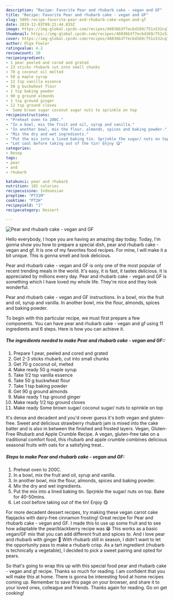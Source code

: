 ```yaml
---
description: "Recipe: Favorite Pear and rhubarb cake - vegan and GF"
title: "Recipe: Favorite Pear and rhubarb cake - vegan and GF"
slug: 5895-recipe-favorite-pear-and-rhubarb-cake-vegan-and-gf
date: 2019-12-03T09:21:44.835Z
image: https://img-global.cpcdn.com/recipes/46036b3f7ecbd169/751x532cq70/pear-and-rhubarb-cake-vegan-and-gf-recipe-main-photo.jpg
thumbnail: https://img-global.cpcdn.com/recipes/46036b3f7ecbd169/751x532cq70/pear-and-rhubarb-cake-vegan-and-gf-recipe-main-photo.jpg
cover: https://img-global.cpcdn.com/recipes/46036b3f7ecbd169/751x532cq70/pear-and-rhubarb-cake-vegan-and-gf-recipe-main-photo.jpg
author: Olga Fowler
ratingvalue: 4.2
reviewcount: 10
recipeingredient:
- 1 pear peeled and cored and grated
- 23 sticks rhubarb cut into small chunks
- 70 g coconut oil melted
- 50 g maple syrup
- 12 tsp vanilla essence
- 50 g buckwheat flour
- 1 tsp baking powder
- 90 g ground almonds
- 1 tsp ground ginger
- 12 tsp ground cloves
-  Some brown sugar coconut sugar nuts to sprinkle on top
recipeinstructions:
- "Preheat oven to 200C."
- "In a bowl, mix the fruit and oil, syrup and vanilla."
- "In another bowl, mix the flour, almonds, spices and baking powder."
- "Mix the dry and wet ingredients."
- "Put the mix into a lined baking tin. Sprjnkle the sugar/ nuts on top. Bake for 40-50mins."
- "Let cool before taking out of the tin! Enjoy 😋"
categories:
- Resep
tags:
- pear
- and
- rhubarb

katakunci: pear and rhubarb
nutrition: 181 calories
recipecuisine: Indonesian
preptime: "PT31M"
cooktime: "PT2H"
recipeyield: "1"
recipecategory: Dessert

---
```



![Pear and rhubarb cake - vegan and GF](https://img-global.cpcdn.com/recipes/46036b3f7ecbd169/751x532cq70/pear-and-rhubarb-cake-vegan-and-gf-recipe-main-photo.jpg)

Hello everybody, I hope you are having an amazing day today. Today, I'm gonna show you how to prepare a special dish, pear and rhubarb cake - vegan and gf. It is one of my favorites food recipes. For mine, I will make it a bit unique. This is gonna smell and look delicious.

Pear and rhubarb cake - vegan and GF is only one of the most popular of recent trending meals in the world. It's easy, it is fast, it tastes delicious. It is appreciated by millions every day. Pear and rhubarb cake - vegan and GF is something which I have loved my whole life. They're nice and they look wonderful.

Pear and rhubarb cake - vegan and GF instructions. In a bowl, mix the fruit and oil, syrup and vanilla. In another bowl, mix the flour, almonds, spices and baking powder.


To begin with this particular recipe, we must first prepare a few components. You can have pear and rhubarb cake - vegan and gf using 11 ingredients and 6 steps. Here is how you can achieve it.

##### The ingredients needed to make Pear and rhubarb cake - vegan and GF::

1. Prepare 1 pear, peeled and cored and grated
1. Get 2-3 sticks rhubarb, cut into small chunks
1. Get 70 g coconut oil, melted
1. Make ready 50 g maple syrup
1. Take 1/2 tsp vanilla essence
1. Take 50 g buckwheat flour
1. Take 1 tsp baking powder
1. Get 90 g ground almonds
1. Make ready 1 tsp ground ginger
1. Make ready 1/2 tsp ground cloves
1. Make ready  Some brown sugar/ coconut sugar/ nuts to sprinkle on top


It&#39;s dense and decadent and you&#39;d never guess it&#39;s both vegan and gluten-free. Sweet and delicious strawberry rhubarb jam is mixed into the cake batter and is also in between the finished and frosted layers. Vegan, Gluten-Free Rhubarb and Apple Crumble Recipe. A vegan, gluten-free take on a traditional comfort food, this rhubarb and apple crumble combines delicious seasonal fruits with oats for a satisfying treat.. 

##### Steps to make Pear and rhubarb cake - vegan and GF:

1. Preheat oven to 200C.
1. In a bowl, mix the fruit and oil, syrup and vanilla.
1. In another bowl, mix the flour, almonds, spices and baking powder.
1. Mix the dry and wet ingredients.
1. Put the mix into a lined baking tin. Sprjnkle the sugar/ nuts on top. Bake for 40-50mins.
1. Let cool before taking out of the tin! Enjoy 😋


For more decadent dessert recipes, try making these vegan carrot cake flapjacks with dairy-free cinnamon frosting! Great recipe for Pear and rhubarb cake - vegan and GF. I made this to use up some fruit and to see how adaptable the pear/blackberry recipe was 😁 This works as a basic vegan/GF mix that you can add different fruit and spices to. And i love pear and rhubarb with ginger 💖 With rhubarb still in season, I didn&#39;t want to let the opportunity pass to make a rhubarb crisp. As a tart ingredient (rhubarb is technically a vegetable), I decided to pick a sweet pairing and opted for pears. 

So that's going to wrap this up with this special food pear and rhubarb cake - vegan and gf recipe. Thanks so much for reading. I am confident that you will make this at home. There is gonna be interesting food at home recipes coming up. Remember to save this page on your browser, and share it to your loved ones, colleague and friends. Thanks again for reading. Go on get cooking!

